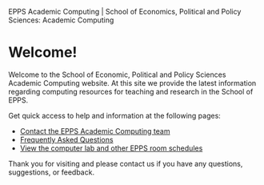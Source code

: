   EPPS Academic Computing | School of Economics, Political and Policy Sciences: Academic Computing

Welcome!
========

Welcome to the School of Economic, Political and Policy Sciences Academic Computing website. At this site we provide the latest information regarding computing resources for teaching and research in the School of EPPS.

Get quick access to help and information at the following pages:

*   [Contact the EPPS Academic Computing team](contact.html)
*   [Frequently Asked Questions](faq.html)
*   [View the computer lab and other EPPS room schedules](view-room-schedules.html)

Thank you for visiting and please contact us if you have any questions, suggestions, or feedback.
